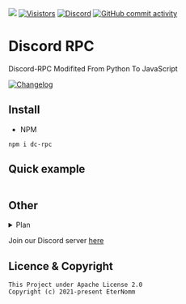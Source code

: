 <a href="https://www.npmjs.com/package/dc-rpc" target="_blank"><img src="https://nodei.co/npm/dc-rpc.png?downloads=true&downloadRank=true&stars=true"></a>
[![Visistors](https://visitor-badge.glitch.me/badge?page_id=CyraTeam.discord-rpc)](https://github.com/EterNomm/Chathon)
[![Discord](https://img.shields.io/discord/887650006977347594?label=EterNomm&logo=discord)](https://discord.gg/qpT2AeYZRN)
[![GitHub commit activity](https://img.shields.io/github/commit-activity/y/LyQuid12/discord-rpc?label=Commit%20Activity&logo=github)](https://github.com/LyQuid12/discord-rpc)

# Discord RPC
Discord-RPC Modifited From Python To JavaScript

[![Changelog](https://img.shields.io/badge/Discord--RPC-Changelog-informational?style=for-the-badge&logo=github)](https://gist.github.com/LyQuid12/019b77be3cca743c4ada423ccf80b836)

## Install
- NPM
```
npm i dc-rpc
```

## Quick example
```js
```

## Other
<details>
    <summary>Plan</summary>
    <br>
    <ul>
        <li>-</li>
    </ul>
</details>

Join our Discord server [here](https://discord.gg/qpT2AeYZRN)

## Licence & Copyright

```
This Project under Apache License 2.0
Copyright (c) 2021-present EterNomm
```
